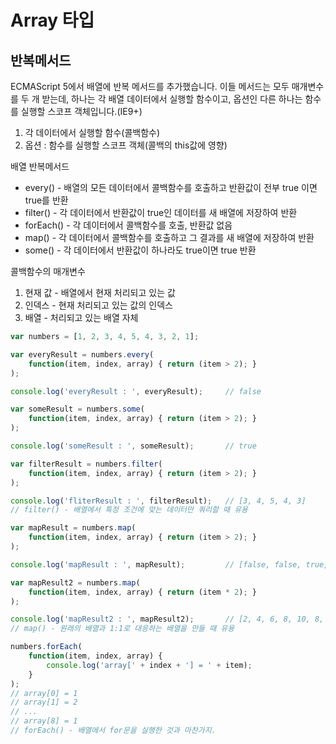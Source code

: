 Array 타입 
=====

## 반복메서드

ECMAScript 5에서 배열에 반복 메서드를 추가했습니다. 이들 메서드는 모두 매개변수를 두 개 받는데, 하나는 각 배열 데이터에서 실행할 함수이고, 옵션인 다른 하나는 함수를 실행할 스코프 객체입니다.(IE9+)

1. 각 데이터에서 실행할 함수(콜백함수)
2. 옵션 : 함수를 실행할 스코프 객체(콜백의 this값에 영향)

배열 반복메서드

* every() - 배열의 모든 데이터에서 콜백함수를 호출하고 반환값이 전부 true 이면 true를 반환
* filter() - 각 데이터에서 반환값이 true인 데이터를 새 배열에 저장하여 반환
* forEach() - 각 데이터에서 콜백함수를 호출, 반환값 없음
* map() - 각 데이터에서 콜백함수를 호출하고 그 결과를 새 배열에 저장하여 반환
* some() - 각 데이터에서 반환값이 하나라도 true이면 true 반환

콜백함수의 매개변수

1. 현재 값 - 배열에서 현재 처리되고 있는 값
2. 인덱스 - 현재 처리되고 있는 값의 인덱스
3. 배열 - 처리되고 있는 배열 자체

```js
var numbers = [1, 2, 3, 4, 5, 4, 3, 2, 1];

var everyResult = numbers.every(
    function(item, index, array) { return (item > 2); }
);

console.log('everyResult : ', everyResult);     // false

var someResult = numbers.some(
    function(item, index, array) { return (item > 2); }
);

console.log('someResult : ', someResult);       // true

var filterResult = numbers.filter(
    function(item, index, array) { return (item > 2); }
); 

console.log('fliterResult : ', filterResult);   // [3, 4, 5, 4, 3]
// filter() - 배열에서 특정 조건에 맞는 데이터만 쿼리할 때 유용

var mapResult = numbers.map(
    function(item, index, array) { return (item > 2); }
);

console.log('mapResult : ', mapResult);         // [false, false, true, true, true, true, true, false, false]

var mapResult2 = numbers.map(
    function(item, index, array) { return (item * 2); }
);

console.log('mapResult2 : ', mapResult2);       // [2, 4, 6, 8, 10, 8, 6, 4, 2]
// map() - 원래의 배열과 1:1로 대응하는 배열을 만들 때 유용

numbers.forEach(
    function(item, index, array) {
        console.log('array[' + index + '] = ' + item);
    }
);
// array[0] = 1
// array[1] = 2
// ...
// array[8] = 1
// forEach() - 배열에서 for문을 실행한 것과 마찬가지.
```